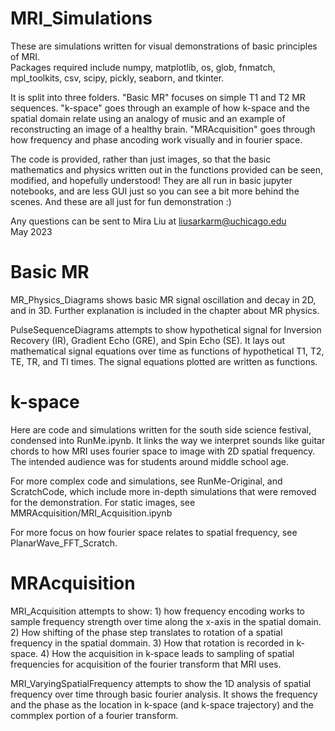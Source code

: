 # MRI_Simulations
 These are simulations written for visual demonstrations of basic principles of MRI.\
 Packages required include numpy, matplotlib, os, glob, fnmatch, mpl_toolkits, csv, scipy, pickly, seaborn, and tkinter.
 
 It is split into three folders. "Basic MR" focuses on simple T1 and T2 MR sequences. "k-space" goes through an example of how k-space and the spatial domain relate using an analogy of music and an example of reconstructing an image of a healthy brain. "MRAcquisition" goes through how frequency and phase ancoding work visually and in fourier space. 
 
 The code is provided, rather than just images, so that the basic mathematics and physics written out in the functions provided can be seen, modified, and hopefully understood! They are all run in basic jupyter notebooks, and are less GUI just so you can see a bit more behind the scenes. And these are all just for fun demonstration :)
 
 Any questions can be sent to Mira Liu at liusarkarm@uchicago.edu\
May 2023

# Basic MR
 MR_Physics_Diagrams shows basic MR signal oscillation and decay in 2D, and in 3D. Further explanation is included in the chapter about MR physics.
 
 PulseSequenceDiagrams attempts to show hypothetical signal for Inversion Recovery (IR), Gradient Echo (GRE), and Spin Echo (SE). It lays out mathematical signal equations over time as functions of hypothetical T1, T2, TE, TR, and TI times. The signal equations plotted are written as functions.
 
# k-space

Here are code and simulations written for the south side science festival, condensed into RunMe.ipynb. It links the way we interpret sounds like guitar chords to how MRI uses fourier space to image with 2D spatial frequency. The intended audience was for students around middle school age.

For more complex code and simulations, see RunMe-Original, and ScratchCode, which include more in-depth simulations that were removed for the demonstration. For static images, see MMRAcquisition/MRI_Acquisition.ipynb

For more focus on how fourier space relates to spatial frequency, see PlanarWave_FFT_Scratch.

# MRAcquisition

MRI_Acquisition attempts to show: 1) how frequency encoding works to sample frequency strength over time along the x-axis in the spatial domain. 2) How shifting of the phase step translates to rotation of a spatial frequency in the spatial dommain. 3) How that rotation is recorded in k-space. 4) How the acquisition in k-space leads to sampling of spatial frequencies for acquisition of the fourier transform that MRI uses. 

MRI_VaryingSpatialFrequency attempts to show the 1D analysis of spatial frequency over time through basic fourier analysis. It shows the frequency and the phase as the location in k-space (and k-space trajectory) and the commplex portion of a fourier transform. 





